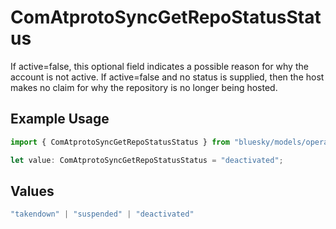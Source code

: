 # ComAtprotoSyncGetRepoStatusStatus

If active=false, this optional field indicates a possible reason for why the account is not active. If active=false and no status is supplied, then the host makes no claim for why the repository is no longer being hosted.

## Example Usage

```typescript
import { ComAtprotoSyncGetRepoStatusStatus } from "bluesky/models/operations";

let value: ComAtprotoSyncGetRepoStatusStatus = "deactivated";
```

## Values

```typescript
"takendown" | "suspended" | "deactivated"
```